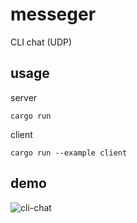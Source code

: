 # messeger
CLI chat (UDP)
## usage
server
```
cargo run
```
client
```
cargo run --example client
```
## demo
![cli-chat](https://github.com/ryusei1068/messenger/assets/61053124/344b18d9-e0e9-41ed-9296-8c942b34666d)
